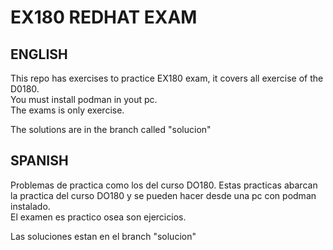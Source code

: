 # EX180 REDHAT EXAM

## ENGLISH
This repo has exercises to practice EX180 exam, it covers all exercise of the D0180.  
You must install podman in yout pc.  
The exams is only exercise.  

The solutions are in the branch called "solucion"  

## SPANISH
Problemas de practica como los del curso DO180. 
Estas practicas abarcan la practica del curso DO180 y se pueden hacer desde una pc con podman instalado.  
El examen es practico osea son ejercicios.  

Las soluciones estan en el branch "solucion"  


